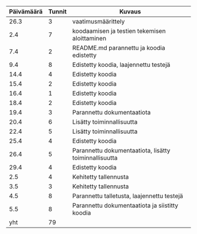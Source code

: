 Päivämäärä | Tunnit | Kuvaus
---------- | ------ | ------
26.3 | 3 | vaatimusmäärittely
2.4 | 7 | koodaamisen ja testien tekemisen aloittaminen
7.4 | 2 | README.md parannettu ja koodia edistetty
9.4 | 8 | Edistetty koodia, laajennettu testejä
14.4 | 4 | Edistetty koodia
15.4 | 2 | Edistetty koodia
16.4 | 1 | Edistetty koodia
18.4 | 2 | Edistetty koodia
19.4 | 3 | Parannettu dokumentaatiota
20.4 | 6 | Lisätty toiminnallisuutta
22.4 | 5 | Lisätty toiminnallisuutta
25.4 | 4 | Edistetty koodia
26.4 | 5 | Parannettu dokumentaatiota, lisätty toiminnallisuutta
29.4 | 4 | Edistetty koodia
2.5 | 4 | Kehitetty tallennusta
3.5 | 3 | Kehitetty tallennusta
4.5 | 8 | Parannettu talletusta, laajennettu testejä
5.5 | 8 | Parannettu dokumentaatiota ja siistitty koodia
yht | 79 | 
